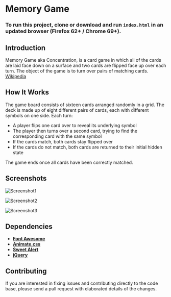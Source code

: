 # Memory Game

### To run this project, clone or download and run `index.html` in an updated browser (Firefox 62+ / Chrome 69+).

## Introduction

Memory Game aka Concentration, is a card game in which all of the cards are laid face down on a surface and two cards are flipped face up over each turn. The object of the game is to turn over pairs of matching cards. [Wikipedia](<https://en.wikipedia.org/wiki/Concentration_(game)>)

## How It Works

The game board consists of sixteen cards arranged randomly in a grid. The deck is made up of eight different pairs of cards, each with different symbols on one side. Each turn:

-   A player flips one card over to reveal its underlying symbol
-   The player then turns over a second card, trying to find the corresponding card with the same symbol
-   If the cards match, both cards stay flipped over
-   If the cards do not match, both cards are returned to their initial hidden state

The game ends once all cards have been correctly matched.

## Screenshots

![Screenshot1](https://res.cloudinary.com/saify/image/upload/v1539328861/Memory%20Game/1.png)

![Screenshot2](https://res.cloudinary.com/saify/image/upload/v1539328861/Memory%20Game/2.png)

![Screenshot3](https://res.cloudinary.com/saify/image/upload/v1539328861/Memory%20Game/3.png)

## Dependencies

-   **[Font Awesome](https://fontawesome.com/)**
-   **[Animate.css](https://daneden.github.io/animate.css/)**
-   **[Sweet Alert](https://sweetalert.js.org/)**
-   **[jQuery](https://jquery.com/)**

## Contributing

If you are interested in fixing issues and contributing directly to the code base, please send a pull request with elaborated details of the changes.

